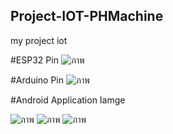 ## Project-IOT-PHMachine
my project iot

#ESP32 Pin
![ภาพ](https://github.com/DevFFlex/Project-IOT-PHMachine/assets/113309522/544cf9b8-0976-4b16-b99d-b00f5efa7d1f)

#Arduino Pin
![ภาพ](https://github.com/DevFFlex/Project-IOT-PHMachine/assets/113309522/802b80fc-2471-4bc4-a974-1b592593f1d2)


#Android Application Iamge

![ภาพ](https://github.com/DevFFlex/Project-IOT-PHMachine/assets/113309522/6e17770f-6d03-4dd2-876c-859b1a2d6e07)
![ภาพ](https://github.com/DevFFlex/Project-IOT-PHMachine/assets/113309522/7ba4e50d-1278-4ff8-b9c9-b4c6da144738)
![ภาพ](https://github.com/DevFFlex/Project-IOT-PHMachine/assets/113309522/5964d1a7-9213-4b37-ae2c-4cc235586b6b)

